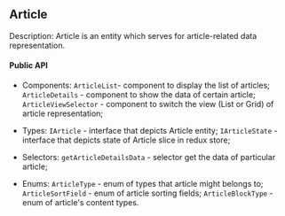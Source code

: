 ## Article

Description: Article is an entity which serves for article-related data representation.

#### Public API

 - Components:
`ArticleList`- component to display the list of articles;
`ArticleDetails` - component to show the data of certain article;
`ArticleViewSelector` - component to switch the view (List or Grid) of article representation;

 - Types: 
`IArticle` - interface that depicts Article entity;
`IArticleState` - interface that depicts state of Article slice in redux store;

 - Selectors:
`getArticleDetailsData` - selector get the data of particular article;

 - Enums:
`ArticleType` - enum of types that article might belongs to;
`ArticleSortField` - enum of article sorting fields;
`ArticleBlockType` - enum of article's content types.
